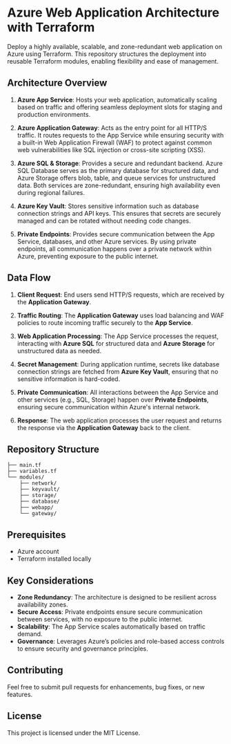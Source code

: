 
# Azure Web Application Architecture with Terraform

Deploy a highly available, scalable, and zone-redundant web application on Azure using Terraform. This repository structures the deployment into reusable Terraform modules, enabling flexibility and ease of management.

## Architecture Overview

1. **Azure App Service**: Hosts your web application, automatically scaling based on traffic and offering seamless deployment slots for staging and production environments.

2. **Azure Application Gateway**: Acts as the entry point for all HTTP/S traffic. It routes requests to the App Service while ensuring security with a built-in Web Application Firewall (WAF) to protect against common web vulnerabilities like SQL injection or cross-site scripting (XSS).

3. **Azure SQL & Storage**: Provides a secure and redundant backend. Azure SQL Database serves as the primary database for structured data, and Azure Storage offers blob, table, and queue services for unstructured data. Both services are zone-redundant, ensuring high availability even during regional failures.

4. **Azure Key Vault**: Stores sensitive information such as database connection strings and API keys. This ensures that secrets are securely managed and can be rotated without needing code changes.

5. **Private Endpoints**: Provides secure communication between the App Service, databases, and other Azure services. By using private endpoints, all communication happens over a private network within Azure, preventing exposure to the public internet.

## Data Flow

1. **Client Request**: End users send HTTP/S requests, which are received by the **Application Gateway**.

2. **Traffic Routing**: The **Application Gateway** uses load balancing and WAF policies to route incoming traffic securely to the **App Service**.

3. **Web Application Processing**: The App Service processes the request, interacting with **Azure SQL** for structured data and **Azure Storage** for unstructured data as needed.

4. **Secret Management**: During application runtime, secrets like database connection strings are fetched from **Azure Key Vault**, ensuring that no sensitive information is hard-coded.

5. **Private Communication**: All interactions between the App Service and other services (e.g., SQL, Storage) happen over **Private Endpoints**, ensuring secure communication within Azure's internal network.

6. **Response**: The web application processes the user request and returns the response via the **Application Gateway** back to the client.

## Repository Structure

```
├── main.tf
├── variables.tf
└── modules/
    ├── network/
    ├── keyvault/
    ├── storage/
    ├── database/
    ├── webapp/
    └── gateway/
```

## Prerequisites

- Azure account
- Terraform installed locally

## Key Considerations

- **Zone Redundancy**: The architecture is designed to be resilient across availability zones.
- **Secure Access**: Private endpoints ensure secure communication between services, with no exposure to the public internet.
- **Scalability**: The App Service scales automatically based on traffic demand.
- **Governance**: Leverages Azure’s policies and role-based access controls to ensure security and governance principles.

## Contributing

Feel free to submit pull requests for enhancements, bug fixes, or new features.

## License

This project is licensed under the MIT License.
